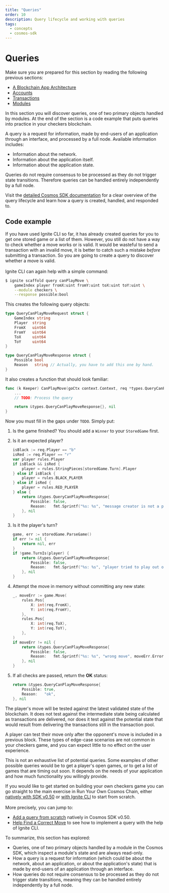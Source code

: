 ```yaml
---
title: "Queries"
order: 10
description: Query lifecycle and working with queries
tags:
  - concepts
  - cosmos-sdk
---
```


# Queries

<HighlightBox type="prerequisite">

Make sure you are prepared for this section by reading the following previous sections:

* [A Blockchain App Architecture](1-architecture.md)
* [Accounts](2-accounts.md)
* [Transactions](3-transactions.md)
* [Modules](5-modules.md)

</HighlightBox>

<HighlightBox type="learning">

In this section you will discover queries, one of two primary objects handled by modules. At the end of the section is a code example that puts queries into practice in your checkers blockchain.

</HighlightBox>

A query is a request for information, made by end-users of an application through an interface, and processed by a full node. Available information includes:

* Information about the network.
* Information about the application itself.
* Information about the application state.

Queries do not require consensus to be processed as they do not trigger state transitions. Therefore queries can be handled entirely independently by a full node.

<HighlightBox type="tip">

Visit the [detailed Cosmos SDK documentation](https://docs.cosmos.network/v0.45/basics/query-lifecycle.html) for a clear overview of the query lifecycle and learn how a query is created, handled, and responded to.

</HighlightBox>

## Code example

<ExpansionPanel title="Show me some code for my checkers blockchain">

If you have used Ignite CLI so far, it has already created queries for you to get one stored game or a list of them. However, you still do not have a way to check whether a move works or is valid. It would be wasteful to send a transaction with an invalid move, it is better to catch such a mistake *before* submitting a transaction. So you are going to create a query to discover whether a move is valid.
<br/><br/>
Ignite CLI can again help with a simple command:

```sh
$ ignite scaffold query canPlayMove \
    gameIndex player fromX:uint fromY:uint toX:uint toY:uint \
    --module checkers \
    --response possible:bool
```

This creates the following query objects:

```go
type QueryCanPlayMoveRequest struct {
    GameIndex string
    Player  string
    FromX   uint64
    FromY   uint64
    ToX     uint64
    ToY     uint64
}

type QueryCanPlayMoveResponse struct {
    Possible bool
    Reason   string // Actually, you have to add this one by hand.
}
```

It also creates a function that should look familiar:

```go
func (k Keeper) CanPlayMove(goCtx context.Context, req *types.QueryCanPlayMoveRequest) (*types.QueryCanPlayMoveResponse, error) {
    ...
    // TODO: Process the query

    return &types.QueryCanPlayMoveResponse{}, nil
}
```

Now you must fill in the gaps under `TODO`. Simply put:

1. Is the game finished? You should add a `Winner` to your `StoredGame` first.
2. Is it an expected player?

    ```go
    isBlack := req.Player == "b"
    isRed := req.Player == "r"
    var player rules.Player
    if isBlack && isRed {
        player = rules.StringPieces[storedGame.Turn].Player
    } else if isBlack {
        player = rules.BLACK_PLAYER
    } else if isRed {
        player = rules.RED_PLAYER
    } else {
        return &types.QueryCanPlayMoveResponse{
            Possible: false,
            Reason:   fmt.Sprintf("%s: %s", "message creator is not a player", req.Player),
        }, nil
    }
    ```

3. Is it the player's turn?

    ```go
    game, err := storedGame.ParseGame()
    if err != nil {
        return nil, err
    }
    if !game.TurnIs(player) {
        return &types.QueryCanPlayMoveResponse{
            Possible: false,
            Reason:   fmt.Sprintf("%s: %s", "player tried to play out of turn", player.Color),
        }, nil
    }
    ```

4. Attempt the move in memory without committing any new state:

    ```go
    _, moveErr := game.Move(
        rules.Pos{
            X: int(req.FromX),
            Y: int(req.FromY),
        },
        rules.Pos{
            X: int(req.ToX),
            Y: int(req.ToY),
        },
    )
    if moveErr != nil {
        return &types.QueryCanPlayMoveResponse{
            Possible: false,
            Reason:   fmt.Sprintf("%s: %s", "wrong move", moveErr.Error()),
        }, nil
    }
    ```

5. If all checks are passed, return the **OK** status:

    ```go
    return &types.QueryCanPlayMoveResponse{
        Possible: true,
        Reason:   "ok",
    }, nil
    ```

<HighlightBox type="info">

The player's move will be tested against the latest validated state of the blockchain. It does not test against the intermediate state being calculated as transactions are delivered, nor does it test against the potential state that would result from delivering the transactions still in the transaction pool.

</HighlightBox>

<HighlightBox type="info">

A player can test their move only after the opponent's move is included in a previous block. These types of edge-case scenarios are not common in your checkers game, and you can expect little to no effect on the user experience.

</HighlightBox>

This is not an exhaustive list of potential queries. Some examples of other possible queries would be to get a player's open games, or to get a list of games that are timing out soon. It depends on the needs of your application and how much functionality you willingly provide.

</ExpansionPanel>

<HighlightBox type="tip">

If you would like to get started on building your own checkers game you can go straight to the main exercise in Run Your Own Cosmos Chain, either [natively with SDK v0.50](/hands-on-exercise/0-native/index.md) or [with Ignite CLI](/hands-on-exercise/1-ignite-cli/index.md) to start from scratch.
<br/><br/>
More precisely, you can jump to:

* [Add a query from scratch](/hands-on-exercise/0-native/5-add-query.md) natively in Cosmos SDK v0.50.
* [Help Find a Correct Move](/hands-on-exercise/2-ignite-cli-adv/9-can-play.md) to see how to implement a query with the help of Ignite CLI.

</HighlightBox>

<HighlightBox type="synopsis">

To summarize, this section has explored:

* Queries, one of two primary objects handled by a module in the Cosmos SDK, which inspect a module's state and are always read-only.
* How a query is a request for information (which could be about the network, about an application, or about the application's state) that is made by end-users of an application through an interface.
* How queries do not require consensus to be processed as they do not trigger state transitions, meaning they can be handled entirely independently by a full node.

</HighlightBox>

<!--## Next up

You can now continue directly to the [next section](./10-events.md) to learn about events.

If you prefer to see some code in action and continue with the checkers blockchain, look at the expandable box above.-->
